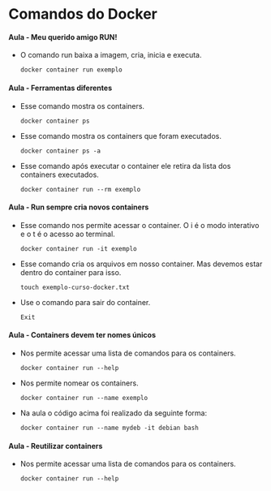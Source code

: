 # Comandos do Docker

#### Aula - Meu querido amigo RUN!
- O comando run baixa a imagem, cria, inicia e executa.
    ```docker
    docker container run exemplo
    ```
#### Aula - Ferramentas diferentes 
- Esse comando mostra os containers.
    ```docker
    docker container ps
    ```

- Esse comando mostra os containers que foram executados.
    ```docker
    docker container ps -a
    ```

- Esse comando após executar o container ele retira da lista dos containers executados.
    ```docker
    docker container run --rm exemplo
    ```

#### Aula - Run sempre cria novos containers 
- Esse comando nos permite acessar o container. O i é o modo interativo e o t é o acesso ao terminal.
    ```docker
    docker container run -it exemplo
    ```
- Esse comando cria os arquivos em nosso container. Mas devemos estar dentro do container para isso.
    ```docker
    touch exemplo-curso-docker.txt
    ```
- Use o comando para sair do container.
    ```docker
    Exit
    ```

#### Aula - Containers devem ter nomes únicos
- Nos permite acessar uma lista de comandos para os containers.
    ```docker
    docker container run --help
    ```
- Nos permite nomear os containers.
    ```docker
    docker container run --name exemplo
    ```
- Na aula o código acima foi realizado da seguinte forma:
    ```docker
    docker container run --name mydeb -it debian bash 
    ```

#### Aula - Reutilizar containers
- Nos permite acessar uma lista de comandos para os containers.
    ```docker
    docker container run --help
    ```